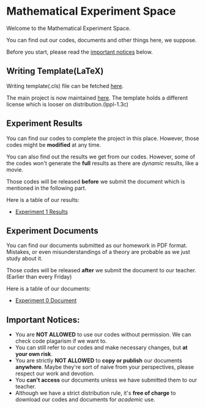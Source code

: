 # Mathematical Experiment Space

Welcome to the Mathematical Experiment Space. 

You can find out our codes, documents and other things here, we suppose.

Before you start, please read the [important notices](./README.md#important-notices) below.

## Writing Template(LaTeX)
Writing template(.cls) file can be fetched [here](./raw/master/template/mathexpthesis.cls).

The main project is now maintained [here](https://github.com/T0nyX1ang/WHU-MathExpThesis). The template holds a different license which is looser on distribution.(lppl-1.3c)

## Experiment Results
You can find our codes to complete the project in this place. However, those codes might be **modified** at any time.

You can also find out the results we get from our codes. However, some of the codes won't generate the **full** results as there are *dynamic* results, like a movie.

Those codes will be released **before** we submit the document which is mentioned in the following part.

Here is a table of our results:
* [Experiment 1 Results](./exp1/experiment1.html)

## Experiment Documents
You can find our documents submitted as our homework in PDF format. Mistakes, or even misunderstandings of a theory are probable as we just study about it.

Those codes will be released **after** we submit the document to our teacher.(Earlier than every Friday)

Here is a table of our documents:
* [Experiment 0 Document](./raw/master/exp0/exp0.pdf)

## Important Notices:
* You are **NOT ALLOWED** to use our codes without permission. We can check code plagarism if we want to.
* You can still refer to our codes and make necessary changes, but **at your own risk**.
* You are strictly **NOT ALLOWED** to **copy or publish** our documents **anywhere**. Maybe they're sort of naive from your perspectives, please respect our work and devotion.
* You **can't access** our documents unless we have submitted them to our teacher.
* Although we have a strict distribution rule, it's **free of charge** to download our codes and documents for *academic* use.
